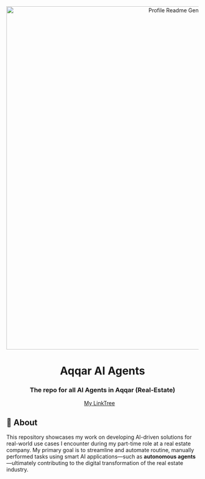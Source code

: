 <div align="center" id="top">
  <img src="https://github.com/ElseFaisal/aqqar-ai-agents/blob/main/Aqqar%20AI%20Agents.png" width="900" alt="Profile Readme Generator" />
</div>

<div align="center">
  <h1>Aqqar AI Agents</h1>
  <h3>The repo for all AI Agents in Aqqar (Real-Estate)</h3>
</div>


<p align="center">
  <a href="https://linktr.ee/izfaisal">My LinkTree</a> &#xa0; &#xa0;
</p>

## :dart: About ##

This repository showcases my work on developing AI-driven solutions for real-world use cases I encounter during my part-time role at a real estate company. My primary goal is to streamline and automate routine, manually performed tasks using smart AI applications—such as **autonomous agents**—ultimately contributing to the digital transformation of the real estate industry.
